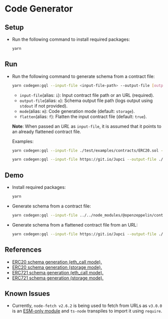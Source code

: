 # Code Generator

## Setup

* Run the following command to install required packages:

  ```bash
  yarn
  ```

## Run

* Run the following command to generate schema from a contract file:

  ```bash
  yarn codegen:gql --input-file <input-file-path> --output-file [output-file-path] --mode [eth_call | storage] --flatten [true | false]
  ```

    * `input-file`(alias: `i`): Input contract file path or an URL (required).
    * `output-file`(alias: `o`): Schema output file path (logs output using `stdout` if not provided).
    * `mode`(alias: `m`): Code generation mode (default: `storage`).
    * `flatten`(alias: `f`): Flatten the input contract file (default: `true`).

  **Note**: When passed an *URL* as `input-file`, it is assumed that it points to an already flattened contract file.

  Examples:
  
  ```bash
  yarn codegen:gql --input-file ./test/examples/contracts/ERC20.sol --output-file ./ERC20-schema.gql --mode eth_call
  ```

  ```bash
  yarn codegen:gql --input-file https://git.io/Jupci --output-file ./ERC721-schema.gql --mode storage
  ```

## Demo

* Install required packages:

  ```bash
  yarn
  ```

* Generate schema from a contract file:
  
  ```bash
  yarn codegen:gql --input-file ../../node_modules/@openzeppelin/contracts/token/ERC20/ERC20.sol --output-file ./ERC20-schema.gql --mode storage
  ```

* Generate schema from a flattened contract file from an URL:
  
  ```bash
  yarn codegen:gql --input-file https://git.io/Jupci --output-file ./ERC721-schema.gql --mode eth_call
  ```

## References

* [ERC20 schema generation (eth_call mode).](https://git.io/JuhN2)
* [ERC20 schema generation (storage mode).](https://git.io/JuhNr)
* [ERC721 schema generation (eth_call mode).](https://git.io/JuhNK)
* [ERC721 schema generation (storage mode).](https://git.io/JuhN1)

## Known Issues

* Currently, `node-fetch v2.6.2` is being used to fetch from URLs as `v3.0.0` is an [ESM-only module](https://www.npmjs.com/package/node-fetch#loading-and-configuring-the-module) and `ts-node` transpiles to import  it using `require`. 
